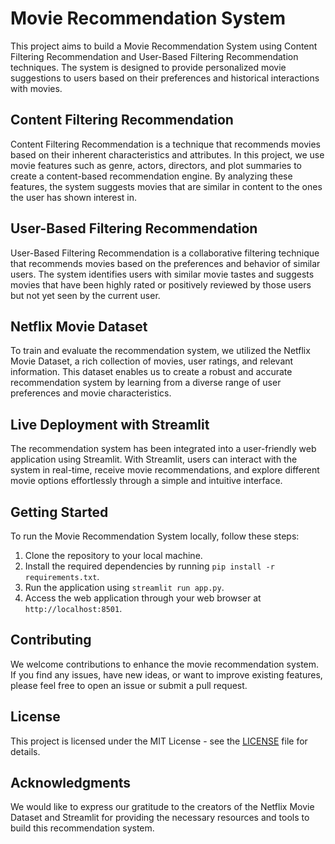 # Movie Recommendation System

This project aims to build a Movie Recommendation System using Content Filtering Recommendation and User-Based Filtering Recommendation techniques. The system is designed to provide personalized movie suggestions to users based on their preferences and historical interactions with movies.

## Content Filtering Recommendation

Content Filtering Recommendation is a technique that recommends movies based on their inherent characteristics and attributes. In this project, we use movie features such as genre, actors, directors, and plot summaries to create a content-based recommendation engine. By analyzing these features, the system suggests movies that are similar in content to the ones the user has shown interest in.

## User-Based Filtering Recommendation
User-Based Filtering Recommendation is a collaborative filtering technique that recommends movies based on the preferences and behavior of similar users. The system identifies users with similar movie tastes and suggests movies that have been highly rated or positively reviewed by those users but not yet seen by the current user.

## Netflix Movie Dataset

To train and evaluate the recommendation system, we utilized the Netflix Movie Dataset, a rich collection of movies, user ratings, and relevant information. This dataset enables us to create a robust and accurate recommendation system by learning from a diverse range of user preferences and movie characteristics.

## Live Deployment with Streamlit

The recommendation system has been integrated into a user-friendly web application using Streamlit. With Streamlit, users can interact with the system in real-time, receive movie recommendations, and explore different movie options effortlessly through a simple and intuitive interface.

## Getting Started

To run the Movie Recommendation System locally, follow these steps:

1. Clone the repository to your local machine.
2. Install the required dependencies by running `pip install -r requirements.txt`.
3. Run the application using `streamlit run app.py`.
4. Access the web application through your web browser at `http://localhost:8501`.


## Contributing

We welcome contributions to enhance the movie recommendation system. If you find any issues, have new ideas, or want to improve existing features, please feel free to open an issue or submit a pull request.

## License

This project is licensed under the MIT License - see the [LICENSE](LICENSE) file for details.

## Acknowledgments

We would like to express our gratitude to the creators of the Netflix Movie Dataset and Streamlit for providing the necessary resources and tools to build this recommendation system.
